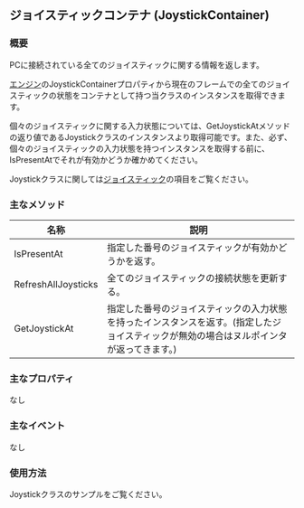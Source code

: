 ﻿## ジョイスティックコンテナ (JoystickContainer)

### 概要

PCに接続されている全てのジョイスティックに関する情報を返します。

[エンジン](../Basic/Engine.md)のJoystickContainerプロパティから現在のフレームでの全てのジョイスティックの状態をコンテナとして持つ当クラスのインスタンスを取得できます。

個々のジョイスティックに関する入力状態については、GetJoystickAtメソッドの返り値であるJoystickクラスのインスタンスより取得可能です。また、必ず、個々のジョイスティックの入力状態を持つインスタンスを取得する前に、IsPresentAtでそれが有効かどうか確かめてください。

Joystickクラスに関しては[ジョイスティック](../Joystick.md)の項目をご覧ください。

### 主なメソッド


| 名称 | 説明 |
|---|---|
| IsPresentAt | 指定した番号のジョイスティックが有効かどうかを返す。 |
| RefreshAllJoysticks | 全てのジョイスティックの接続状態を更新する。 |
| GetJoystickAt | 指定した番号のジョイスティックの入力状態を持ったインスタンスを返す。(指定したジョイスティックが無効の場合はヌルポインタが返ってきます。) |

### 主なプロパティ

なし

### 主なイベント

なし

### 使用方法

Joystickクラスのサンプルをご覧ください。
